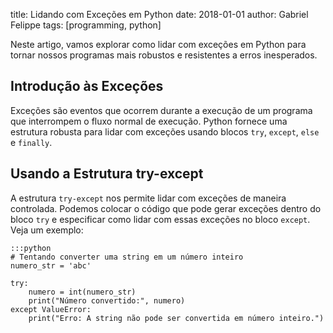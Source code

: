 title: Lidando com Exceções em Python
date: 2018-01-01
author: Gabriel Felippe
tags: [programming, python]

Neste artigo, vamos explorar como lidar com exceções em Python para tornar nossos programas mais robustos e resistentes a erros inesperados.

## Introdução às Exceções

Exceções são eventos que ocorrem durante a execução de um programa que interrompem o fluxo normal de execução. Python fornece uma estrutura robusta para lidar com exceções usando blocos `try`, `except`, `else` e `finally`.

## Usando a Estrutura try-except

A estrutura `try-except` nos permite lidar com exceções de maneira controlada. Podemos colocar o código que pode gerar exceções dentro do bloco `try` e especificar como lidar com essas exceções no bloco `except`. Veja um exemplo:

    :::python
    # Tentando converter uma string em um número inteiro
    numero_str = 'abc'

    try:
        numero = int(numero_str)
        print("Número convertido:", numero)
    except ValueError:
        print("Erro: A string não pode ser convertida em número inteiro.")